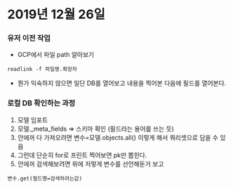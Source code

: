 ﻿# 2019년 12월 26일

### 유저 이전 작업
- GCP에서 파일 path 알아보기
```
readlink -f 파일명.확장자
```
- 뭔가 익숙하지 않으면 일단 DB를 열어보고 내용을 찍어본 다음에 필드를 열어본다.


### 로컬 DB 확인하는 과정
1. 모델 임포트
2. 모델._meta_fields     => 스키마 확인 (필드라는 용어를 쓰는 듯)
3. 안에꺼 다 가져오려면 변수=모델.objects.all() 이렇게 해서 쿼리셋으로 담을 수 있음
4. 그런데 단순히 for로 프린트 찍어보면 pk만 뽑힌다.
5. 안에꺼 검색해보려면 위에 저렇게 변수를 선언해둔거 보고
```
변수.get(필드명=검색하려는값)
```
